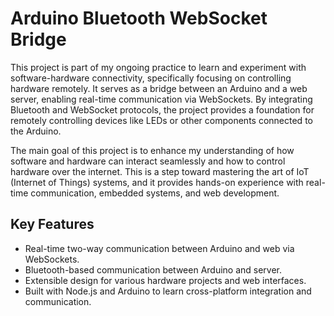 # Arduino Bluetooth WebSocket Bridge

This project is part of my ongoing practice to learn and experiment with software-hardware connectivity, specifically focusing on controlling hardware remotely. It serves as a bridge between an Arduino and a web server, enabling real-time communication via WebSockets. By integrating Bluetooth and WebSocket protocols, the project provides a foundation for remotely controlling devices like LEDs or other components connected to the Arduino.

The main goal of this project is to enhance my understanding of how software and hardware can interact seamlessly and how to control hardware over the internet. This is a step toward mastering the art of IoT (Internet of Things) systems, and it provides hands-on experience with real-time communication, embedded systems, and web development.

## Key Features

- Real-time two-way communication between Arduino and web via WebSockets.
- Bluetooth-based communication between Arduino and server.
- Extensible design for various hardware projects and web interfaces.
- Built with Node.js and Arduino to learn cross-platform integration and communication.
